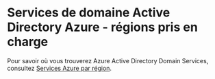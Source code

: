 <properties
    pageTitle="Azure Active Directory Domain Services : Prise en charge régions | Microsoft Azure"
    description="Régions Azure pris en charge pour les Services de domaine Active Directory Azure"
    services="active-directory-ds"
    documentationCenter=""
    authors="mahesh-unnikrishnan"
    manager="stevenpo"
    editor="curtand"/>

<tags
    ms.service="active-directory-ds"
    ms.workload="identity"
    ms.tgt_pltfrm="na"
    ms.devlang="na"
    ms.topic="article"
    ms.date="09/21/2016"
    ms.author="maheshu"/>

# <a name="azure-ad-domain-services---supported-regions"></a>Services de domaine Active Directory Azure - régions pris en charge

Pour savoir où vous trouverez Azure Active Directory Domain Services, consultez [Services Azure par région](https://azure.microsoft.com/regions/#services/).
